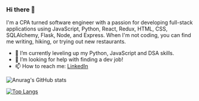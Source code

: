 ### Hi there 👋

I'm a CPA turned software engineer with a passion for developing full-stack applications using JavaScript, Python, React, Redux, HTML, CSS, SQLAlchemy, Flask, Node, and Express. When I'm not coding, you can find me writing, hiking, or trying out new restaurants.

- 🔭 I’m currently leveling up my Python, JavaScript and DSA skills.
- 🤔 I’m looking for help with finding a dev job!
- 📫 How to reach me: [LinkedIn](https://www.linkedin.com/in/xi-ling-cpa/)

![Anurag's GitHub stats](https://github-readme-stats.vercel.app/api?username=lingxiGitHub)

[![Top Langs](https://github-readme-stats.vercel.app/api/top-langs/?username=anuraghazra)](https://github.com/anuraghazra/github-readme-stats)

